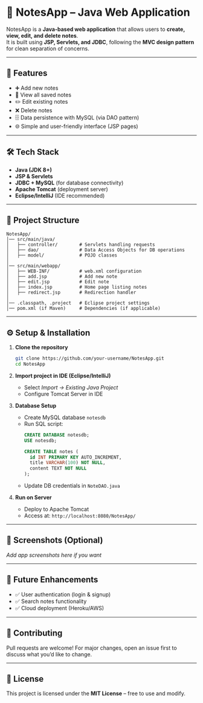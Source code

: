 # 📒 NotesApp – Java Web Application

NotesApp is a **Java-based web application** that allows users to **create, view, edit, and delete notes**.  
It is built using **JSP, Servlets, and JDBC**, following the **MVC design pattern** for clean separation of concerns.  

---

## 🚀 Features
- ➕ Add new notes  
- 📖 View all saved notes  
- ✏️ Edit existing notes  
- ❌ Delete notes  
- 🗄️ Data persistence with MySQL (via DAO pattern)  
- 🌐 Simple and user-friendly interface (JSP pages)  

---

## 🛠️ Tech Stack
- **Java (JDK 8+)**  
- **JSP & Servlets**  
- **JDBC + MySQL** (for database connectivity)  
- **Apache Tomcat** (deployment server)  
- **Eclipse/IntelliJ** (IDE recommended)  

---

## 📂 Project Structure
```
NotesApp/
│── src/main/java/
│   ├── controller/        # Servlets handling requests
│   ├── dao/               # Data Access Objects for DB operations
│   ├── model/             # POJO classes
│
│── src/main/webapp/
│   ├── WEB-INF/           # web.xml configuration
│   ├── add.jsp            # Add new note
│   ├── edit.jsp           # Edit note
│   ├── index.jsp          # Home page listing notes
│   ├── redirect.jsp       # Redirection handler
│
│── .classpath, .project   # Eclipse project settings
│── pom.xml (if Maven)     # Dependencies (if applicable)
```

---

## ⚙️ Setup & Installation

1. **Clone the repository**  
   ```bash
   git clone https://github.com/your-username/NotesApp.git
   cd NotesApp
   ```

2. **Import project in IDE (Eclipse/IntelliJ)**  
   - Select *Import → Existing Java Project*  
   - Configure Tomcat Server in IDE  

3. **Database Setup**  
   - Create MySQL database `notesdb`  
   - Run SQL script:  
     ```sql
     CREATE DATABASE notesdb;
     USE notesdb;

     CREATE TABLE notes (
       id INT PRIMARY KEY AUTO_INCREMENT,
       title VARCHAR(100) NOT NULL,
       content TEXT NOT NULL
     );
     ```
   - Update DB credentials in `NoteDAO.java`  

4. **Run on Server**  
   - Deploy to Apache Tomcat  
   - Access at: `http://localhost:8080/NotesApp/`  

---

## 📸 Screenshots (Optional)
_Add app screenshots here if you want_

---

## 📌 Future Enhancements
- ✅ User authentication (login & signup)  
- ✅ Search notes functionality  
- ✅ Cloud deployment (Heroku/AWS)  

---

## 🤝 Contributing
Pull requests are welcome! For major changes, open an issue first to discuss what you’d like to change.  

---

## 📄 License
This project is licensed under the **MIT License** – free to use and modify.  
